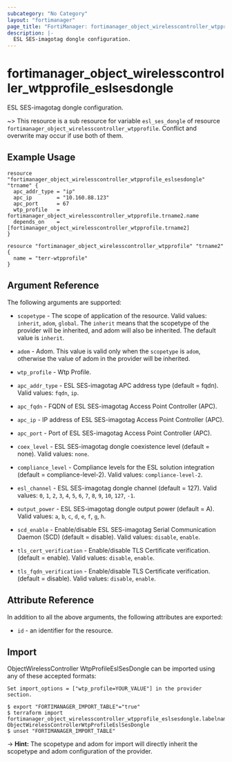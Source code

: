 ```yaml
---
subcategory: "No Category"
layout: "fortimanager"
page_title: "FortiManager: fortimanager_object_wirelesscontroller_wtpprofile_eslsesdongle"
description: |-
  ESL SES-imagotag dongle configuration.
---
```


# fortimanager_object_wirelesscontroller_wtpprofile_eslsesdongle
ESL SES-imagotag dongle configuration.

~> This resource is a sub resource for variable `esl_ses_dongle` of resource `fortimanager_object_wirelesscontroller_wtpprofile`. Conflict and overwrite may occur if use both of them.



## Example Usage

```hcl
resource "fortimanager_object_wirelesscontroller_wtpprofile_eslsesdongle" "trname" {
  apc_addr_type = "ip"
  apc_ip        = "10.160.88.123"
  apc_port      = 67
  wtp_profile   = fortimanager_object_wirelesscontroller_wtpprofile.trname2.name
  depends_on    = [fortimanager_object_wirelesscontroller_wtpprofile.trname2]
}

resource "fortimanager_object_wirelesscontroller_wtpprofile" "trname2" {
  name = "terr-wtpprofile"
}
```

## Argument Reference


The following arguments are supported:

* `scopetype` - The scope of application of the resource. Valid values: `inherit`, `adom`, `global`. The `inherit` means that the scopetype of the provider will be inherited, and adom will also be inherited. The default value is `inherit`.
* `adom` - Adom. This value is valid only when the `scopetype` is `adom`, otherwise the value of adom in the provider will be inherited.
* `wtp_profile` - Wtp Profile.

* `apc_addr_type` - ESL SES-imagotag APC address type (default = fqdn). Valid values: `fqdn`, `ip`.

* `apc_fqdn` - FQDN of ESL SES-imagotag Access Point Controller (APC).
* `apc_ip` - IP address of ESL SES-imagotag Access Point Controller (APC).
* `apc_port` - Port of ESL SES-imagotag Access Point Controller (APC).
* `coex_level` - ESL SES-imagotag dongle coexistence level (default = none). Valid values: `none`.

* `compliance_level` - Compliance levels for the ESL solution integration (default = compliance-level-2). Valid values: `compliance-level-2`.

* `esl_channel` - ESL SES-imagotag dongle channel (default = 127). Valid values: `0`, `1`, `2`, `3`, `4`, `5`, `6`, `7`, `8`, `9`, `10`, `127`, `-1`.

* `output_power` - ESL SES-imagotag dongle output power (default = A). Valid values: `a`, `b`, `c`, `d`, `e`, `f`, `g`, `h`.

* `scd_enable` - Enable/disable ESL SES-imagotag Serial Communication Daemon (SCD) (default = disable). Valid values: `disable`, `enable`.

* `tls_cert_verification` - Enable/disable TLS Certificate verification. (default = enable). Valid values: `disable`, `enable`.

* `tls_fqdn_verification` - Enable/disable TLS Certificate verification. (default = disable). Valid values: `disable`, `enable`.



## Attribute Reference

In addition to all the above arguments, the following attributes are exported:
* `id` - an identifier for the resource.

## Import

ObjectWirelessController WtpProfileEslSesDongle can be imported using any of these accepted formats:
```
Set import_options = ["wtp_profile=YOUR_VALUE"] in the provider section.

$ export "FORTIMANAGER_IMPORT_TABLE"="true"
$ terraform import fortimanager_object_wirelesscontroller_wtpprofile_eslsesdongle.labelname ObjectWirelessControllerWtpProfileEslSesDongle
$ unset "FORTIMANAGER_IMPORT_TABLE"
```
-> **Hint:** The scopetype and adom for import will directly inherit the scopetype and adom configuration of the provider.
